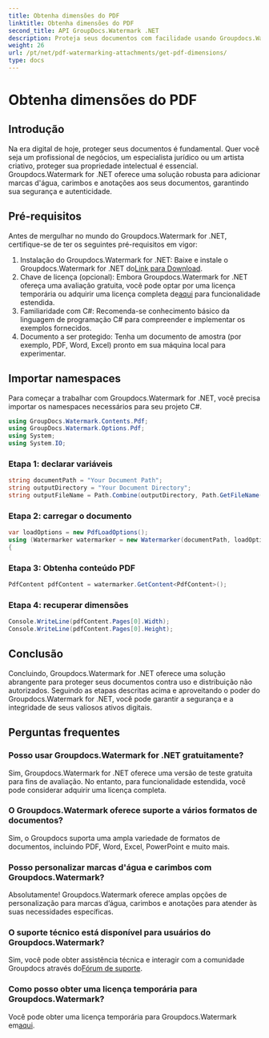 ```yaml
---
title: Obtenha dimensões do PDF
linktitle: Obtenha dimensões do PDF
second_title: API GroupDocs.Watermark .NET
description: Proteja seus documentos com facilidade usando Groupdocs.Watermark for .NET. Adicione marcas d'água, carimbos e anotações sem esforço.
weight: 26
url: /pt/net/pdf-watermarking-attachments/get-pdf-dimensions/
type: docs
---
```

# Obtenha dimensões do PDF

## Introdução
Na era digital de hoje, proteger seus documentos é fundamental. Quer você seja um profissional de negócios, um especialista jurídico ou um artista criativo, proteger sua propriedade intelectual é essencial. Groupdocs.Watermark for .NET oferece uma solução robusta para adicionar marcas d'água, carimbos e anotações aos seus documentos, garantindo sua segurança e autenticidade.
## Pré-requisitos
Antes de mergulhar no mundo do Groupdocs.Watermark for .NET, certifique-se de ter os seguintes pré-requisitos em vigor:
1.  Instalação do Groupdocs.Watermark for .NET: Baixe e instale o Groupdocs.Watermark for .NET do[Link para Download](https://releases.groupdocs.com/Watermark/net/).
2.  Chave de licença (opcional): Embora Groupdocs.Watermark for .NET ofereça uma avaliação gratuita, você pode optar por uma licença temporária ou adquirir uma licença completa de[aqui](https://purchase.groupdocs.com/buy) para funcionalidade estendida.
3. Familiaridade com C#: Recomenda-se conhecimento básico da linguagem de programação C# para compreender e implementar os exemplos fornecidos.
4. Documento a ser protegido: Tenha um documento de amostra (por exemplo, PDF, Word, Excel) pronto em sua máquina local para experimentar.

## Importar namespaces
Para começar a trabalhar com Groupdocs.Watermark for .NET, você precisa importar os namespaces necessários para seu projeto C#.
```csharp
using GroupDocs.Watermark.Contents.Pdf;
using GroupDocs.Watermark.Options.Pdf;
using System;
using System.IO;
```
### Etapa 1: declarar variáveis
```csharp
string documentPath = "Your Document Path";
string outputDirectory = "Your Document Directory";
string outputFileName = Path.Combine(outputDirectory, Path.GetFileName(documentPath));
```
### Etapa 2: carregar o documento
```csharp
var loadOptions = new PdfLoadOptions();
using (Watermarker watermarker = new Watermarker(documentPath, loadOptions))
{
```
### Etapa 3: Obtenha conteúdo PDF
```csharp
PdfContent pdfContent = watermarker.GetContent<PdfContent>();
```
### Etapa 4: recuperar dimensões
```csharp
Console.WriteLine(pdfContent.Pages[0].Width);
Console.WriteLine(pdfContent.Pages[0].Height);
```

## Conclusão
Concluindo, Groupdocs.Watermark for .NET oferece uma solução abrangente para proteger seus documentos contra uso e distribuição não autorizados. Seguindo as etapas descritas acima e aproveitando o poder do Groupdocs.Watermark for .NET, você pode garantir a segurança e a integridade de seus valiosos ativos digitais.
## Perguntas frequentes
### Posso usar Groupdocs.Watermark for .NET gratuitamente?
Sim, Groupdocs.Watermark for .NET oferece uma versão de teste gratuita para fins de avaliação. No entanto, para funcionalidade estendida, você pode considerar adquirir uma licença completa.
### O Groupdocs.Watermark oferece suporte a vários formatos de documentos?
Sim, o Groupdocs suporta uma ampla variedade de formatos de documentos, incluindo PDF, Word, Excel, PowerPoint e muito mais.
### Posso personalizar marcas d'água e carimbos com Groupdocs.Watermark?
Absolutamente! Groupdocs.Watermark oferece amplas opções de personalização para marcas d’água, carimbos e anotações para atender às suas necessidades específicas.
### O suporte técnico está disponível para usuários do Groupdocs.Watermark?
 Sim, você pode obter assistência técnica e interagir com a comunidade Groupdocs através do[Fórum de suporte](https://forum.groupdocs.com/c/watermark/19).
### Como posso obter uma licença temporária para Groupdocs.Watermark?
 Você pode obter uma licença temporária para Groupdocs.Watermark em[aqui](https://purchase.groupdocs.com/temporary-license/).